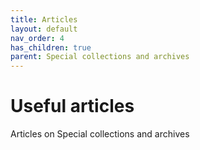 ```yaml
---
title: Articles
layout: default
nav_order: 4
has_children: true
parent: Special collections and archives
---
```


# Useful articles

Articles on Special collections and archives

